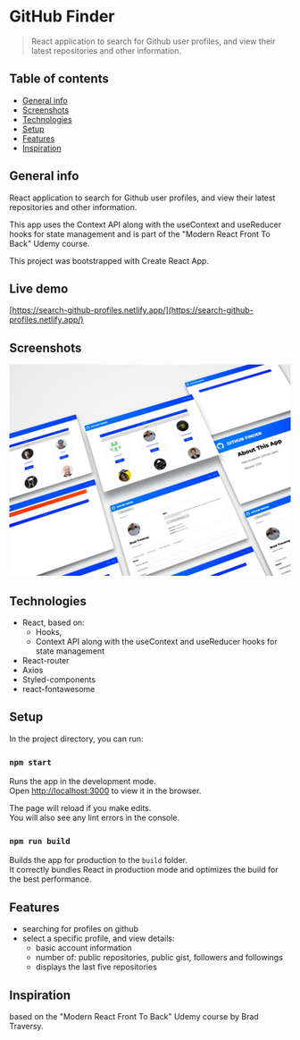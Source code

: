 # GitHub Finder

> React application to search for Github user profiles, and view their latest repositories and other information.

## Table of contents

- [General info](#general-info)
- [Screenshots](#screenshots)
- [Technologies](#technologies)
- [Setup](#setup)
- [Features](#features)
- [Inspiration](#inspiration)

## General info

React application to search for Github user profiles, and view their latest repositories and other information.

This app uses the Context API along with the useContext and useReducer hooks for state management and is part of the "Modern React Front To Back" Udemy course.

This project was bootstrapped with Create React App.

## Live demo

[https://search-github-profiles.netlify.app/](https://search-github-profiles.netlify.app/)

## Screenshots

![App screenshot](./public/Github_Finder_app_screens.jpg)

## Technologies

- React, based on:
  - Hooks,
  - Context API along with the useContext and useReducer hooks for state management
- React-router
- Axios
- Styled-components
- react-fontawesome

## Setup

In the project directory, you can run:

### `npm start`

Runs the app in the development mode.<br />
Open [http://localhost:3000](http://localhost:3000) to view it in the browser.

The page will reload if you make edits.<br />
You will also see any lint errors in the console.

### `npm run build`

Builds the app for production to the `build` folder.<br />
It correctly bundles React in production mode and optimizes the build for the best performance.

## Features

- searching for profiles on github
- select a specific profile, and view details:
  - basic account information
  - number of: public repositories, public gist, followers and followings
  - displays the last five repositories

## Inspiration

based on the "Modern React Front To Back" Udemy course by Brad Traversy.
